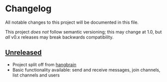 # Changelog

All notable changes to this project will be documented in this file.

This project *does not* follow semantic versioning; this may change at 1.0, but *all* v0.x releases may break backwards compatibility.


## [Unreleased]
- Project split off from [hangbrain]
- Basic functionality available: send and receive messages, join channels, list channels and users

[Unreleased]: https://github.com/toxicfrog/zeiat/compare/0.0.0...HEAD
[hangbrain]: https://github.com/toxicfrog/hangbrain
